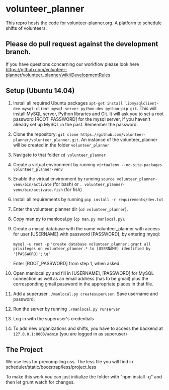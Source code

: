 # volunteer_planner
This repro hosts the code for volunteer-planner.org. A platform to schedule shifts of volunteers.

## Please do pull request against the development branch.
If you have questions concerning our workflow please look here https://github.com/volunteer-planner/volunteer_planner/wiki/DevelopmentRules

## Setup (Ubuntu 14.04)

1.  Install all required Ubuntu packages
    `apt-get install libmysqlclient-dev mysql-client mysql-server python-dev python-pip git`.
    This will install MySQL server, Python libraries and Git. It will ask you to set a root password [ROOT_PASSWORD]
    for the mysql server, if you haven't already set up MySQL in the past. Remember the password.
2.  Clone the repository: `git clone https://github.com/volunteer-planner/volunteer_planner.git`.
    An instance of the volunteer_planner will be created in the folder `volunteer_planner`
3.  Navigate to that folder `cd volunteer_planner`
4.  Create a virtual environment by running `virtualenv --no-site-packages volunteer_planner-venv`
5.  Enable the virtual environment by running `source volunteer_planner-venv/bin/activate` (for bash) or
    `. volunteer_planner-venv/bin/activate.fish` (for fish)
6.  Install all requirements by running `pip install -r requirements/dev.txt`
7.  Enter the volunteer_planner dir (`cd volunteer_planner`).
8.  Copy man.py to manlocal.py (`cp man.py manlocal.py`).
9.  Create a mysql database with the name volunteer_planner with access for user [USERNAME] with password [PASSWORD],
    by entering mysql:

    `mysql -u root -p`
    `"create database volunteer_planner;`
    `grant all privileges on volunteer_planner.* to [USERNAME] identified by '[PASSWORD]';`
    `\q"`

    Enter [ROOT_PASSWORD] from step 1, when asked.
10. Open manlocal.py and fill in [USERNAME], [PASSWORD] for MySQL connection as well as an email address
    (has to be gmail) plus the corresponding gmail password in the appropriate places in that file.
11. Add a superuser `./manlocal.py createsuperuser`. Save username and password.
12. Run the server by running `./manlocal.py runserver`
13. Log in with the superuser's credentials
14. To add new organizations and shifts, you have to access the backend at `127.0.0.1:8000/admin`
    (you are logged in as superuser)

## The Project

We use less for precompiling css. The less file you will find in scheduler/static/bootstrap/less/project.less

To make this work you can just initialize the folder with "npm install -g" and then let grunt watch for changes.
